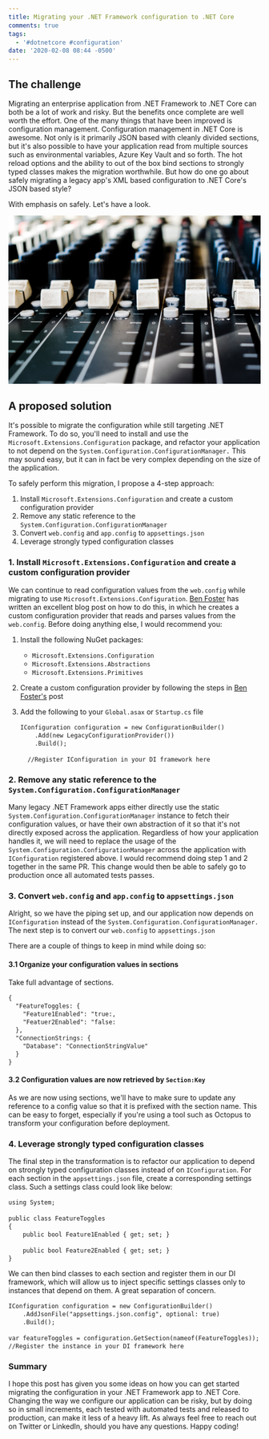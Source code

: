 ```yaml
---
title: Migrating your .NET Framework configuration to .NET Core
comments: true
tags:
  - '#dotnetcore #configuration'
date: '2020-02-08 08:44 -0500'
---
```

## The challenge

Migrating an enterprise application from .NET Framework to .NET Core can both be a lot of work and risky. But the benefits once complete are well worth the effort. One of the many things that have been improved is configuration management. Configuration management in .NET Core is awesome. Not only is it primarily JSON based with cleanly divided sections, but it's also possible to have your application read from multiple sources such as environmental variables, Azure Key Vault and so forth. The hot reload options and the ability to out of the box bind sections to strongly typed classes makes the migration worthwhile. But how do one go about safely migrating a legacy app's XML based configuration to .NET Core's JSON based style? 

With emphasis on safely. Let's have a look. 

![](/images/post-images/rima-kruciene-gpKe3hmIawg-unsplash.jpg)

## A proposed solution

It's possible to migrate the configuration while still targeting .NET Framework. To do so, you'll need to install and use the `Microsoft.Extensions.Configuration` package, and refactor your application to not depend on the `System.Configuration.ConfigurationManager.` This may sound easy, but it can in fact be very complex depending on the size of the application.

To safely perform this migration, I propose a 4-step approach:

1. Install `Microsoft.Extensions.Configuration` and create a custom configuration provider 
2. Remove any static reference to the `System.Configuration.ConfigurationManager`
3. Convert `web.config` and `app.config` to `appsettings.json`
4. Leverage strongly typed configuration classes

### 1. Install `Microsoft.Extensions.Configuration` and create a custom configuration provider

We can continue to read configuration values from the `web.config` while migrating to use `Microsoft.Extensions.Configuration`. [Ben Foster](https://benfoster.io/blog/net-core-configuration-legacy-projects) has written an excellent blog post on how to do this, in which he creates a custom configuration provider that reads and parses values from the `web.config`. Before doing anything else, I would recommend you:

1. Install the following NuGet packages:

   * `Microsoft.Extensions.Configuration`
   * `Microsoft.Extensions.Abstractions`
   * `Microsoft.Extensions.Primitives`
2. Create a custom configuration provider by following the steps in [Ben Foster's](https://benfoster.io/blog/net-core-configuration-legacy-projects) post
3. Add the following to your `Global.asax` or `Startup.cs` file

   ```
   IConfiguration configuration = new ConfigurationBuilder()
       .Add(new LegacyConfigurationProvider())
       .Build();
       
     //Register IConfiguration in your DI framework here
   ```

### 2. Remove any static reference to the `System.Configuration.ConfigurationManager`

Many legacy .NET Framework apps either directly use the static `System.Configuration.ConfigurationManager` instance to fetch their configuration values, or have their own abstraction of it so that it's not directly exposed across the application. Regardless of how your application handles it, we will need to replace the usage of the `System.Configuration.ConfigurationManager` across the application with `IConfiguration` registered above. I would recommend doing step 1 and 2 together in the same PR. This change would then be able to safely go to production once all automated tests passes.  

### 3.  Convert `web.config` and `app.config` to `appsettings.json`

Alright, so we have the piping set up, and our application now depends on `IConfiguration` instead of the `System.Configuration.ConfigurationManager.` The next step is to convert our `web.config` to `appsettings.json`

There are a couple of things to keep in mind while doing so:

#### 3.1 Organize your configuration values in sections

Take full advantage of sections.

```
{
  "FeatureToggles: {
    "Feature1Enabled": "true:,
    "Featuer2Enabled": "false:
  },
  "ConnectionStrings: {
    "Database": "ConnectionStringValue"
  }
}
```

#### 3.2 Configuration values are now retrieved by `Section:Key`

As we are now using sections, we'll have to make sure to update any reference to a config value so that it is prefixed with the section name. This can be easy to forget, especially if you're using a tool such as Octopus to transform your configuration before deployment.



### 4. Leverage strongly typed configuration classes

The final step in the transformation is to refactor our application to depend on strongly typed configuration classes instead of on `IConfiguration`. For each section in the `appsettings.json` file, create a corresponding settings class. Such a settings class could look like below:

```
using System; 

public class FeatureToggles 
{
    public bool Feature1Enabled { get; set; }
  
    public bool Feature2Enabled { get; set; }
}
```

We can then bind classes to each section and register them in our DI framework, which will allow us to inject specific settings classes only to instances that depend on them. A great separation of concern.

```
IConfiguration configuration = new ConfigurationBuilder()
    .AddJsonFile("appsettings.json.config", optional: true)
    .Build();
    
var featureToggles = configuration.GetSection(nameof(FeatureToggles));
//Register the instance in your DI framework here
```

### Summary

I hope this post has given you some ideas on how you can get started migrating the configuration in your .NET Framework app to .NET Core. Changing the way we configure our application can be risky, but by doing so in small increments, each tested with automated tests and released to production, can make it less of a heavy lift. As always feel free to reach out on Twitter or LinkedIn, should you have any questions. Happy coding!
